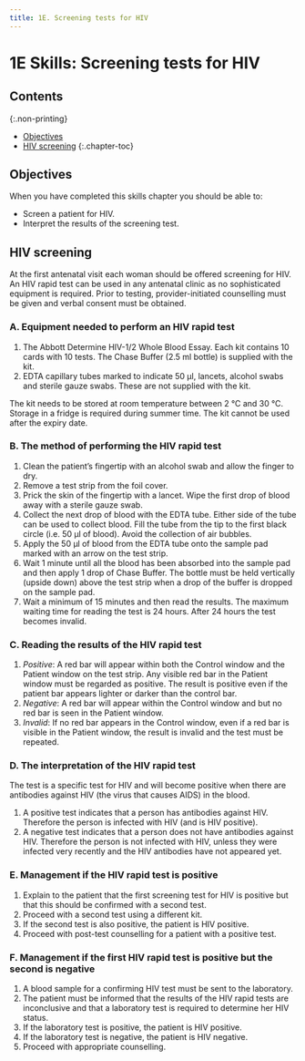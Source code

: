 ```yaml
---
title: 1E. Screening tests for HIV
---
```


# **1E** Skills: Screening tests for HIV

## Contents
{:.non-printing}

*   [Objectives](#objectives)
*   [HIV screening](#hiv-screening)
{:.chapter-toc}

## Objectives

When you have completed this skills chapter you should be able to:

*	Screen a patient for HIV.
*	Interpret the results of the screening test.

## HIV screening

At the first antenatal visit each woman should be offered screening for HIV. An HIV rapid test can be used in any antenatal clinic as no sophisticated equipment is required. Prior to testing, provider-initiated counselling must be given and verbal consent must be obtained.

### A. Equipment needed to perform an HIV rapid test

1.	The Abbott Determine HIV-1/2 Whole Blood Essay. Each kit contains 10 cards with 10 tests. The Chase Buffer (2.5 ml bottle) is supplied with the kit.
2.	EDTA capillary tubes marked to indicate 50 μl, lancets, alcohol swabs and sterile gauze swabs. These are not supplied with the kit.

The kit needs to be stored at room temperature between 2 °C and 30 °C. Storage in a fridge is required during summer time. The kit cannot be used after the expiry date.

### B. The method of performing the HIV rapid test

1.	Clean the patient’s fingertip with an alcohol swab and allow the finger to dry.
2.	Remove a test strip from the foil cover.
3.	Prick the skin of the fingertip with a lancet. Wipe the first drop of blood away with a sterile gauze swab.
4.	Collect the next drop of blood with the EDTA tube. Either side of the tube can be used to collect blood. Fill the tube from the tip to the first black circle (i.e. 50 μl of blood). Avoid the collection of air bubbles.
5.	Apply the 50 μl of blood from the EDTA tube onto the sample pad marked with an arrow on the test strip.
6.	Wait 1 minute until all the blood has been absorbed into the sample pad and then apply 1 drop of Chase Buffer. The bottle must be held vertically (upside down) above the test strip when a drop of the buffer is dropped on the sample pad.
7.	Wait a minimum of 15 minutes and then read the results. The maximum waiting time for reading the test is 24 hours. After 24 hours the test becomes invalid.

### C. Reading the results of the HIV rapid test

1.	*Positive*: A red bar will appear within both the Control window and the Patient window on the test strip. Any visible red bar in the Patient window must be regarded as positive. The result is positive even if the patient bar appears lighter or darker than the control bar.
2.	*Negative*: A red bar will appear within the Control window and but no red bar is seen in the Patient window.
3.	*Invalid*: If no red bar appears in the Control window, even if a red bar is visible in the Patient window, the result is invalid and the test must be repeated.

### D. The interpretation of the HIV rapid test

The test is a specific test for HIV and will become positive when there are antibodies against HIV (the virus that causes AIDS) in the blood.

1.	A positive test indicates that a person has antibodies against HIV. Therefore the person is infected with HIV (and is HIV positive).
2.	A negative test indicates that a person does not have antibodies against HIV. Therefore the person is not infected with HIV, unless they were infected very recently and the HIV antibodies have not appeared yet.

### E. Management if the HIV rapid test is positive

1.	Explain to the patient that the first screening test for HIV is positive but that this should be confirmed with a second test.
2.	Proceed with a second test using a different kit.
3.	If the second test is also positive, the patient is HIV positive.
4.	Proceed with post-test counselling for a patient with a positive test.

### F. Management if the first HIV rapid test is positive but the second is negative

1.	A blood sample for a confirming HIV test must be sent to the laboratory.
2.	The patient must be informed that the results of the HIV rapid tests are inconclusive and that a laboratory test is required to determine her HIV status.
3.	If the laboratory test is positive, the patient is HIV positive.
4.	If the laboratory test is negative, the patient is HIV negative.
5.	Proceed with appropriate counselling.
